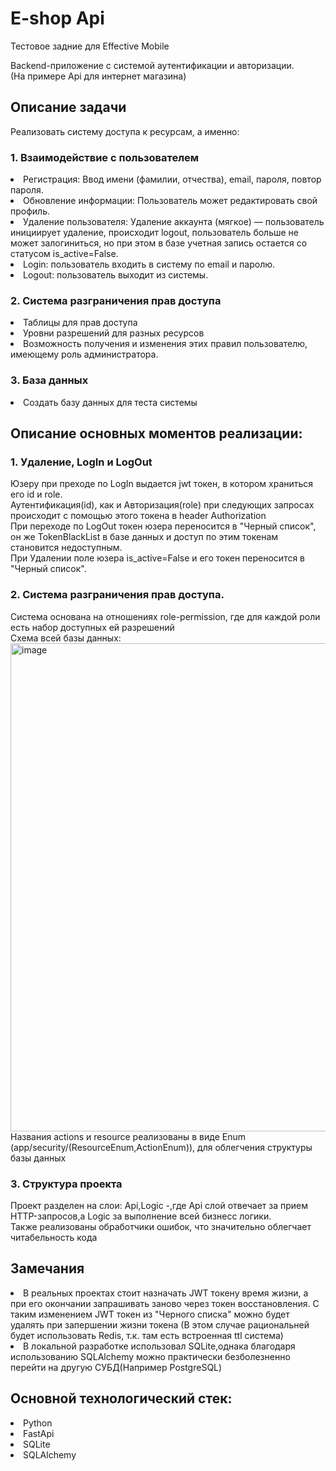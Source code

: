 
<h1>E-shop Api</h1>
Тестовое задние для Effective Mobile
  
Backend-приложение с системой аутентификации и авторизации.<br>
(На примере Api для интернет магазина)

<h2>Описание задачи</h2>

Реализовать систему доступа к ресурсам, а именно:

<h3>1. Взаимодействие с пользователем</h3>
  <li>Регистрация: Ввод имени (фамилии, отчества), email, пароля, повтор
  пароля.
  <li> Обновление информации: Пользователь может редактировать свой
  профиль.
  <li> Удаление пользователя: Удаление аккаунта (мягкое) — пользователь
  инициирует удаление, происходит logout, пользователь больше не может
  залогиниться, но при этом в базе учетная запись остается со статусом
  is_active=False.
  <li> Login: пользователь входить в систему по email и паролю.
  <li> Logout: пользователь выходит из системы.

<h3>2. Система разграничения прав доступа</h3>
  <li> Таблицы для прав доступа
  <li> Уровни разрешений для разных ресурсов
  <li> Возможность получения и изменения этих правил
  пользователю, имеющему роль администратора.

<h3>3. База данных</h3>
    <li>Создать базу данных для теста системы


<h2>Описание основных моментов реализации:</h2>
  <h3>1. Удаление, LogIn и LogOut</h3>
    Юзеру при преходе по LogIn выдается jwt токен, в котором храниться его id и role.<br>
    Аутентификация(id), как и Авторизация(role) при следующих запросах происходит с помощью этого токена в header Authorization<br>
    При переходе по LogOut токен юзера переносится в "Черный список", он же TokenBlackList в базе данных и доступ по этим токенам становится недоступным.<br>
    При Удалении поле юзера is_active=False и его токен переносится в "Черный список".<br>

  <h3>2. Система разграничения прав доступа.</h3>
     Система основана на отношениях role-permission, где для каждой роли есть набор доступных ей разрешений<br>
     Схема всей базы данных:
     <img width="1282" height="781" alt="image" src="https://github.com/user-attachments/assets/61354208-d5e6-4338-8603-3f79d2111b2f" />
     Названия actions и resource реализованы в виде Enum (app/security/(ResourceEnum,ActionEnum)), для облегчения структуры базы данных
  <h3>3. Структура проекта</h3>
     Проект разделен на слои: Api,Logic -,где Api слой отвечает за прием HTTP-запросов,а Logic за выполнение всей бизнесс логики.<br>
     Также реализованы обработчики ошибок, что значительно облегчает читабельность кода

<h2>Замечания</h2>
<li> В реальных проектах стоит назначать JWT токену время жизни, а при его окончании запрашивать заново через токен восстановления. С таким изменением JWT токен из "Черного списка" можно будет удалять при запершении жизни токена (В этом случае рациональней будет использовать Redis, т.к. там есть встроенная ttl система)

<li> В локальной разработке использовал SQLite,однака благодаря использованию SQLAlchemy можно практически безболезненно перейти на другую СУБД(Например PostgreSQL)
   
<h2>Основной технологический стек:</h2>
<li>Python
<li>FastApi
<li>SQLite
<li>SQLAlchemy



